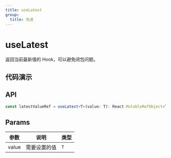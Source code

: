 ```yaml
---
title: useLatest
group:
  title: 先进
---
```


# useLatest

返回当前最新值的 Hook，可以避免闭包问题。

## 代码演示

<code src="./demo/demo01.tsx"></code>

## API

```ts
const latestValueRef = useLatest<T>(value: T): React.MutableRefObject<T>;
```

## Params

|参数|说明|类型|
|---|---|---|
|value|需要设置的值|`T`|

